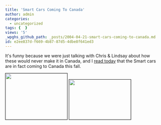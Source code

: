```yaml
---
title: 'Smart Cars Coming To Canada'
author: admin
categories:
  - uncategorized
tags: {  }
views: '5'
_wpghs_github_path: _posts/2004-04-21-smart-cars-coming-to-canada.md
id: e2ee837d-f669-4b87-87d5-4dbe8f641ed3
---
```

<p>It's funny because we were just talking with Chris &amp; Lindsay about how these would never make it in Canada, and I <a href="http://www.canadiandriver.com/news/040212-2.htm">read today</a> that the Smart cars are in fact coming to Canada this fall.</p>
<p><img src="http://www.canadiandriver.com/news/04images/smartcabrio-2.jpg" width="200" height="150" border="1"> <img src="http://www.canadiandriver.com/news/04images/smartcoupe-2.jpg" width="200" height="130" border="1"></p>
